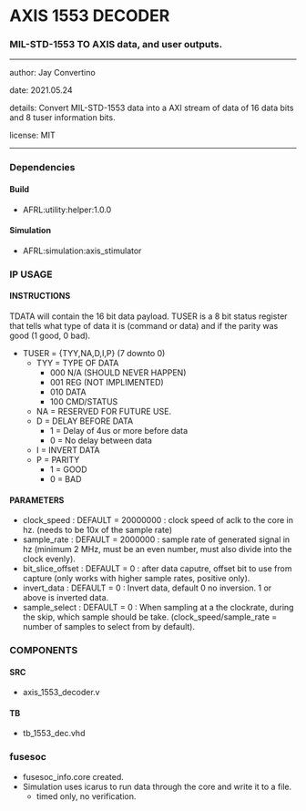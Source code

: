# AXIS 1553 DECODER
### MIL-STD-1553 TO AXIS data, and user outputs.
---

   author: Jay Convertino   
   
   date: 2021.05.24  
   
   details: Convert MIL-STD-1553 data into a AXI stream of data of 16 data bits and 8 tuser information bits.  
   
   license: MIT   
   
---

### Dependencies
#### Build

  - AFRL:utility:helper:1.0.0
  
#### Simulation

  - AFRL:simulation:axis_stimulator
  
### IP USAGE
#### INSTRUCTIONS

TDATA will contain the 16 bit data payload. TUSER is a 8 bit status register   
that tells what type of data it is (command or data) and if the parity was   
good (1 good, 0 bad).   

* TUSER = {TYY,NA,D,I,P} (7 downto 0)
  * TYY = TYPE OF DATA
    * 000 N/A (SHOULD NEVER HAPPEN)
    * 001 REG (NOT IMPLIMENTED)
    * 010 DATA
    * 100 CMD/STATUS
  * NA = RESERVED FOR FUTURE USE.
  * D = DELAY BEFORE DATA
    * 1 = Delay of 4us or more before data
    * 0 = No delay between data
  * I = INVERT DATA
  * P = PARITY
    * 1 = GOOD
    * 0 = BAD

#### PARAMETERS

* clock_speed : DEFAULT = 20000000 : clock speed of aclk to the core in hz. (needs to be 10x of the sample rate)
* sample_rate : DEFAULT = 2000000 : sample rate of generated signal in hz (minimum 2 MHz, must be an even number, must also divide into the clock evenly).
* bit_slice_offset : DEFAULT = 0 : after data caputre, offset bit to use from capture (only works with higher sample rates, positive only).
* invert_data : DEFAULT = 0 : Invert data, default 0 no inversion. 1 or above is inverted data.
* sample_select : DEFAULT = 0 : When sampling at a the clockrate, during the skip, which sample should be take. (clock_speed/sample_rate = number of samples to select from by default).

### COMPONENTS
#### SRC

* axis_1553_decoder.v
  
#### TB

* tb_1553_dec.vhd
  
### fusesoc

* fusesoc_info.core created.
* Simulation uses icarus to run data through the core and write it to a file.
  * timed only, no verification.
